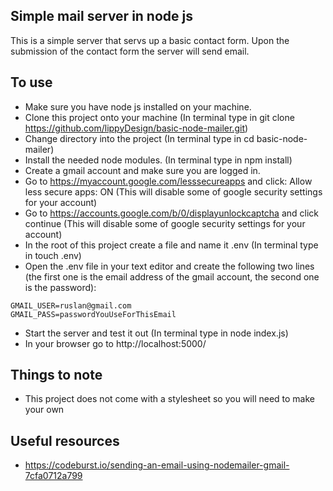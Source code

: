 ## Simple mail server in node js
This is a simple server that servs up a basic contact form. Upon the submission of the contact form the server will send email.
## To use
- Make sure you have node js installed on your machine.
- Clone this project onto your machine (In terminal type in git clone https://github.com/lippyDesign/basic-node-mailer.git)
- Change directory into the project (In terminal type in cd basic-node-mailer)
- Install the needed node modules. (In terminal type in npm install)
- Create a gmail account and make sure you are logged in.
- Go to https://myaccount.google.com/lesssecureapps and click: Allow less secure apps: ON (This will disable some of google security settings for your account)
- Go to https://accounts.google.com/b/0/displayunlockcaptcha and click continue (This will disable some of google security settings for your account)
- In the root of this project create a file and name it .env (In terminal type in touch .env)
- Open the .env file in your text editor and create the following two lines (the first one is the email address of the gmail account, the second one is the password):
```
GMAIL_USER=ruslan@gmail.com
GMAIL_PASS=passwordYouUseForThisEmail
```
- Start the server and test it out (In terminal type in node index.js)
- In your browser go to http://localhost:5000/

## Things to note
- This project does not come with a stylesheet so you will need to make your own

## Useful resources
- https://codeburst.io/sending-an-email-using-nodemailer-gmail-7cfa0712a799